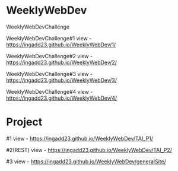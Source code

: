# WeeklyWebDev
WeeklyWebDevChallenge

WeeklyWebDevChallenge#1 view - https://ingadd23.github.io/WeeklyWebDev/1/

WeeklyWebDevChallenge#2 view - https://ingadd23.github.io/WeeklyWebDev/2/

WeeklyWebDevChallenge#3 view - https://ingadd23.github.io/WeeklyWebDev/3/

WeeklyWebDevChallenge#4 view - https://ingadd23.github.io/WeeklyWebDev/4/


# Project

#1 view - https://ingadd23.github.io/WeeklyWebDev/TAI_P1/

#2(REST) view - https://ingadd23.github.io/WeeklyWebDev/TAI_P2/

#3 view - https://ingadd23.github.io/WeeklyWebDev/generalSite/
